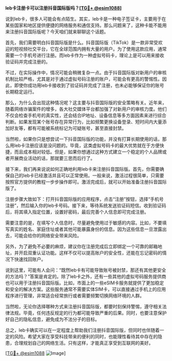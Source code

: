 **leb卡注册卡可以注册抖音国际版吗？[[TG💪+ @esim1088](https://t.me/s/esim1088)]**

说到leb卡，很多人可能会有点陌生。其实，leb卡是一种电子签证卡，主要用于在某些国家和地区提供便捷的网络服务和通信支持。那么问题来了，这种卡能不能用来注册抖音国际版呢？今天咱们就来聊聊这个话题。

首先，我们需要明白抖音国际版是什么。抖音国际版（TikTok）是一款非常受欢迎的短视频社交平台，它在全球范围内拥有大量的用户。为了使用这款应用，通常需要一个手机号进行注册。而leb卡作为一种虚拟号码卡，理论上是可以用来接收验证码并完成注册的。

不过，在实际操作中，情况可能会稍微复杂一点。由于抖音国际版对新用户的审核机制比较严格，尤其是对于通过虚拟号码注册的账户，可能会有更高的警惕性。因此，即使你成功用leb卡接收到了验证码并完成了注册，也未必能够保证你的账号长期稳定运行。

那么，为什么会出现这种情况呢？这主要与抖音国际版的安全策略有关。近年来，随着网络诈骗案件的增多，各大社交媒体平台都加强了对新用户的审核力度。他们不仅会检查手机号的真实性，还会结合IP地址、设备信息等多方面因素来进行综合判断。如果发现某个账号存在异常行为，比如频繁更换设备登录、短时间内大量添加好友等，都有可能被系统标记为可疑账号，甚至直接封禁。

当然啦，如果你只是想尝试一下抖音国际版的功能，并没有打算长期使用的话，那么用leb卡注册应该是没问题的。毕竟，这类虚拟号码卡的最大优势就在于方便快捷，而且成本相对较低。但是，如果你想通过这种方式建立一个稳定的个人品牌或者开展商业活动的话，那就要三思而后行了。

接下来，我们再来说说如何正确地利用leb卡来注册抖音国际版。首先，你需要确保自己的leb卡已经激活并且可以正常使用。一般来说，激活过程很简单，只需要按照官方提供的教程一步步操作即可。激活完成后，就可以开始准备注册抖音国际版了。

注册步骤大致如下：打开抖音国际版的应用程序，点击“注册”按钮，选择“手机号注册”，然后输入你的leb卡号码。接下来，等待系统发送验证码短信。收到验证码后，将其填入指定位置，设置好密码，最后完善个人信息即可完成注册。

需要注意的是，在填写个人信息时，尽量避免使用过于敏感的内容。比如，不要填写真实的姓名、家庭住址或者其他可能暴露身份的信息。因为这些信息一旦泄露出去，可能会给你的网络安全带来风险。

另外，为了避免不必要的麻烦，建议你在注册完成后立即绑定一个可靠的邮箱地址，并开启双重认证功能。这样不仅可以提高账户的安全性，还能在忘记密码的情况下快速找回账户。

说到这里，可能有人会问：“既然leb卡有可能导致账号被封禁，那还有其他更安全的方法吗？”答案是肯定的。除了leb卡之外，还有一些其他的虚拟号码服务提供商也可以用于注册抖音国际版。比如，市面上的一些eSIM卡服务就提供了更加稳定和安全的解决方案。这些服务通常不需要实体SIM卡，可以直接通过手机上的应用程序进行管理，非常适合经常旅行或者需要频繁切换网络环境的人群。

当然啦，无论你选择哪种方式来注册抖音国际版，都要时刻保持警惕，遵守相关法律法规。毕竟，任何违反规定的行为都可能导致严重的后果。同时，也要注意保护好自己的隐私信息，避免成为不法分子的目标。

总之，leb卡确实可以在一定程度上帮助我们注册抖音国际版，但同时也伴随着一定的风险。希望大家在享受科技带来的便利的同时，也能理性看待其中存在的隐患，合理规划自己的网络生活。只有这样，才能真正享受到互联网的美好。

[[TG💪+ @esim1088](https://t.me/s/esim1088) ![Image](https://i.postimg.cc/4NQfJmqS/Snipaste-2025-05-13-00-14-12.png)]